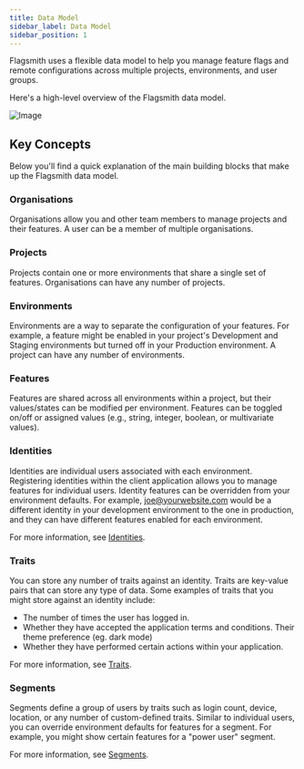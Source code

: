 ```yaml
---
title: Data Model
sidebar_label: Data Model
sidebar_position: 1
---
```


Flagsmith uses a flexible data model to help you manage feature flags and remote configurations across multiple projects, environments, and user groups.

Here's a high-level overview of the Flagsmith data model. 

![Image](/img/flagsmith-model.svg)

## Key Concepts

Below you'll find a quick explanation of the main building blocks that make up the Flagsmith data model.

### Organisations

Organisations allow you and other team members to manage projects and their features. A user can be a member of multiple organisations.

### Projects

Projects contain one or more environments that share a single set of features. Organisations can have any number of projects.

### Environments

Environments are a way to separate the configuration of your features. For example, a feature might be enabled in your project's Development and Staging environments but turned off in your Production environment. A project can have any number of environments.

### Features

Features are shared across all environments within a project, but their values/states can be modified per environment. Features can be toggled on/off or assigned values (e.g., string, integer, boolean, or multivariate values).

### Identities

Identities are individual users associated with each environment. Registering identities within the client application allows you to manage features for individual users. Identity features can be overridden from your environment defaults. For example, joe@yourwebsite.com would be a different identity in your development environment to the one in production, and they can have different features enabled for each environment.

For more information, see [Identities](/flagsmith-concepts/identities).

### Traits

You can store any number of traits against an identity. Traits are key-value pairs that can store any type of data. Some examples of traits that you might store against an identity include:
- The number of times the user has logged in.
- Whether they have accepted the application terms and conditions.
Their theme preference (eg. dark mode)
- Whether they have performed certain actions within your application.

For more information, see [Traits](/flagsmith-concepts/identities#identity-traits).

### Segments

Segments define a group of users by traits such as login count, device, location, or any number of custom-defined traits. Similar to individual users, you can override environment defaults for features for a segment. For example, you might show certain features for a "power user" segment.

For more information, see [Segments](/flagsmith-concepts/segments).
